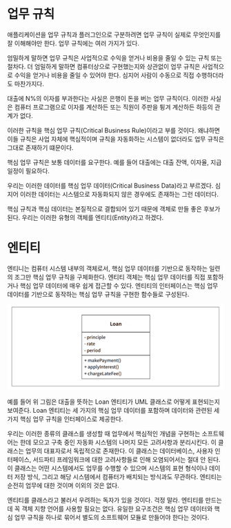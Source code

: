 # **업무 규칙**  
애플리케이션을 업무 규칙과 플러그인으로 구분하려면 업무 규칙이 실제로 무엇인지를 잘 이해해야만 한다. 업무 규칙에는 여러 가지가 있다.  
  
엄밀하게 말하면 업무 규칙은 사업적으로 수익을 얻거나 비용을 줄일 수 있는 규칙 또는 절차다. 더 엄밀하게 말하면 컴퓨터상으로 구현했는지와 상관없이 
업무 규칙은 사업적으로 수익을 얻거나 비용을 줄일 수 있어야 한다. 심지어 사람이 수동으로 직접 수행하더라도 마찬가지다.  
  
대출에 N%의 이자를 부과한다는 사실은 은행이 돈을 버는 업무 규칙이다. 이러한 사실은 컴퓨터 프로그램으로 이자를 계산하든 또는 직원이 주판을 튕겨 
계산하든 하등의 관계가 없다.  
  
이러한 규칙을 핵심 업무 규칙(Critical Business Rule)이라고 부를 것이다. 왜냐하면 이들 규칙은 사업 자체에 핵심적이며 규칙을 자동화하는 시스템이 
없더라도 업무 규칙은 그대로 존재하기 떄문이다.  
  
핵심 업무 규칙은 보통 데이터를 요구한다. 예를 들어 대출에는 대출 잔액, 이자율, 지급 일정이 필요하다.  
  
우리는 이러한 데이터를 핵심 업무 데이터(Critical Business Data)라고 부르겠다. 심지어 이러한 데이터는 시스템으로 자동화되지 않은 경우에도 
존재하는 그런 데이터다.  
  
핵심 규칙과 핵심 데이터는 본질적으로 결합되어 있기 때문에 객체로 만들 좋은 후보가 된다. 우리는 이러한 유형의 객체를 엔티티(Entity)라고 하겠다.  
  
# **엔티티**  
엔티니는 컴퓨터 시스템 내부의 객체로서, 핵심 업무 데이터를 기반으로 동작하는 일련의 조그만 핵심 업무 규칙을 구체화한다. 엔티티 객체는 핵심 업무 데이터를 
직접 포함하거나 핵심 업무 데이터에 매우 쉽게 접근할 수 있다. 엔티티의 인터페이스는 핵심 업무 데이터를 기반으로 동작하는 핵심 업무 규칙을 구현한 
함수들로 구성된다.  
  
![img.png](image/img.png)  
  
예를 들어 위 그림은 대출을 뜻하는 Loan 엔티티가 UML 클래스로 어떻게 표현되는지 보여준다. Loan 엔티티는 세 가지의 핵심 업무 데이터를 포함하며 
데이터와 관련된 세 가지 핵심 업무 규칙을 인터페이스로 제공한다.  
  
우리는 이러한 종류의 클래스를 생성할 때 업무에서 핵심적인 개념을 구현하는 소프트웨어는 한데 모으고 구축 중인 자동화 시스템의 나머지 모든 고려사항과 
분리시킨다. 이 클래스는 업무의 대표자로서 독립적으로 존재한다. 이 클래스는 데이터베이스, 사용자 인터페이스, 서드파티 프레임워크에 대한 고려사항들로 
인해 오염되어서는 절대 안 된다. 이 클래스는 어떤 시스템에서도 업무를 수행할 수 있으며 시스템의 표현 형식이나 데이터 저장 방식, 그리고 해당 시스템에서 
컴퓨터가 배치되는 방식과도 무관하다. 엔티티는 순전히 업무에 대한 것이며 이외의 것은 없다.  
  
엔티티를 클래스라고 불러서 우려하는 독자가 있을 것이다. 걱정 말라. 엔티티를 만드는 데 꼭 객체 지향 언어를 사용할 필요는 없다. 유일한 요구조건은 
핵심 업무 데이터와 핵심 업무 규칙을 하나로 묶어서 별도의 소프트웨어 모듈로 만들어야 한다는 것이다.